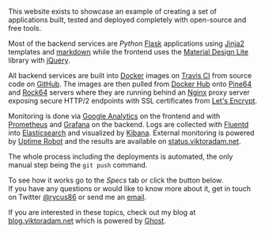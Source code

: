 This website exists to showcase an example of creating
a set of applications built, tested and deployed completely 
with open-source and free tools.

Most of the backend services are *Python* [Flask](http://flask.pocoo.org) applications
using [Jinja2](http://jinja.pocoo.org) templates
and [markdown](http://pythonhosted.org/Markdown/) 
while the frontend uses the [Material Design Lite](https://getmdl.io/index.html) library 
with [jQuery](https://jquery.com).

All backend services are built into [Docker](https://www.docker.com) images
on [Travis CI](https://travis-ci.org)
from source code on [GitHub](https://github.com).
The images are then pulled from [Docker Hub](https://hub.docker.com)
onto [Pine64](https://www.pine64.org/?page_id=1194)
and [Rock64](https://www.pine64.org/?page_id=7147) servers
where they are running behind an [Nginx](https://nginx.org/en/) proxy server
exposing secure HTTP/2 endpoints with SSL certificates
from [Let's Encrypt](https://letsencrypt.org).

Monitoring is done via
[Google Analytics](https://www.google.com/analytics/)
on the frontend and with [Prometheus](https://prometheus.io) and
[Grafana](https://grafana.com) on the backend.
Logs are collected with [Fluentd](https://www.fluentd.org/) into
[Elasticsearch](https://www.elastic.co/products/elasticsearch)
and visualized by [Kibana](https://www.elastic.co/products/kibana).
External monitoring is powered by [Uptime Robot](https://uptimerobot.com/) and
the results are available on [status.viktoradam.net](https://status.viktoradam.net).

The whole process including the deployments is automated,
the only manual step being the `git push` command.

To see how it works go to the *Specs* tab or click the button below.  
If you have any questions or would like to know more about it,
get in touch on Twitter [@rycus86](https://twitter.com/rycus86) or
send me an [email](mailto:demo-site@viktoradam.net).

If you are interested in these topics, check out my blog at
[blog.viktoradam.net](https://blog.viktoradam.net) which is powered by
[Ghost](https://ghost.org/).
